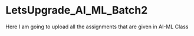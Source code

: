 # LetsUpgrade_AI_ML_Batch2
Here I am going to upload all the assignments that are given in AI-ML Class
